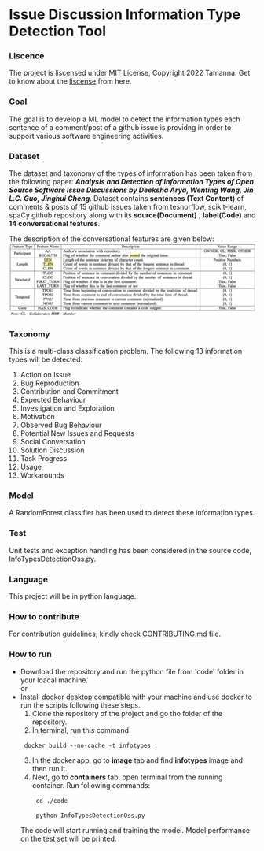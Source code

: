 # Issue Discussion Information Type Detection Tool

### Liscence
The project is liscensed under MIT License, Copyright 2022 Tamanna. Get to know about the [liscense](https://github.com/tamanna037/InformationTypesDetectionNLP/blob/main/LICENSE) from here.

### Goal
The goal is to develop a ML model to detect the information types each sentence of a comment/post of a github issue is providng in order to support various software engineering activities. 

### Dataset 
The dataset and taxonomy of the types of information has been taken from the following paper:  *__Analysis and Detection of Information Types of Open Source Software Issue Discussions by Deeksha Arya, Wenting Wang, Jin L.C. Guo, Jinghui Cheng__*. Dataset contains __sentences (Text Content)__ of comments & posts of 15 github issues taken from tesnorflow,  scikit-learn, spaCy github repository along with its __source(Document)__ , __label(Code)__ and __14 conversational features__. 

The description of the conversational features are given below: ![.](https://github.com/tamanna037/InformationTypesDetectionNLP/blob/main/assets/conversational_features.png)

### Taxonomy 
This is a multi-class classification problem. The following 13 information types will be detected: 
1. Action on Issue
2. Bug Reproduction
3. Contribution and Commitment 
4. Expected Behaviour
5. Investigation and Exploration
6. Motivation 
7. Observed Bug Behaviour
8. Potential New Issues and Requests
9. Social Conversation 
10. Solution Discussion
11. Task Progress
14. Usage 
15. Workarounds

### Model
A RandomForest classifier has been used to detect these information types. 

### Test
Unit tests and exception handling has been considered in the source code, InfoTypesDetectionOss.py.

### Language
This project will be in python language. 

### How to contribute
For contribution guidelines, kindly check [CONTRIBUTING.md](https://github.com/tamanna037/InformationTypesDetectionNLP/blob/main/CONTRIBUTING.md) file. 

### How to run 
* Download the repository and run the python file from 'code' folder in your loacal machine.             
                                or
* Install [docker desktop](https://www.docker.com/get-started/) compatible with your machine and use docker to run the scripts following these steps.  
  1. Clone the repository of the project and go tho folder of the repository.
  2. In terminal, run this command
   ```
    docker build --no-cache -t infotypes .
   ``` 
  3. In the docker app, go to **image** tab and find **infotypes** image and then run it.   
  4. Next, go to **containers** tab, open terminal from the running container. Run following commands:
     ```
      cd ./code
     ``` 
     ```
      python InfoTypesDetectionOss.py
     ``` 
  The code will start running and training the model. Model performance on the test set will be printed. 
